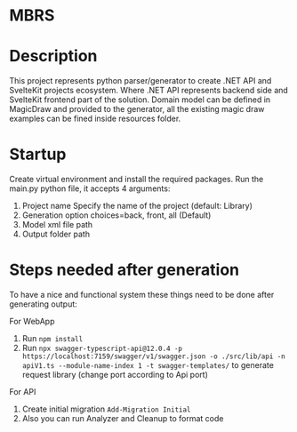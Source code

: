 # MBRS

# Description

This project represents python parser/generator to create .NET API and SvelteKit projects ecosystem. Where .NET API represents backend side and SvelteKit frontend part of the solution.
Domain model can be defined in MagicDraw and provided to the generator, all the existing magic draw examples can be fined inside resources folder.

# Startup

Create virtual environment and install the required packages.
Run the main.py python file, it accepts 4 arguments:

1. Project name Specify the name of the project (default: Library)
2. Generation option choices=back, front, all (Default)
3. Model xml file path
4. Output folder path

# Steps needed after generation

To have a nice and functional system these things need to be done after generating output:

For WebApp

1. Run `npm install`
2. Run `npx swagger-typescript-api@12.0.4 -p https://localhost:7159/swagger/v1/swagger.json -o ./src/lib/api -n apiV1.ts --module-name-index 1 -t swagger-templates/` to generate request library (change port according to Api port)

For API

1. Create initial migration `Add-Migration Initial`
2. Also you can run Analyzer and Cleanup to format code

